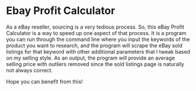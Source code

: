 # Ebay Profit Calculator

As a eBay reseller, sourcing is a very tedious process. So, this eBay Profit Calculator is a way to speed up one aspect of that process. It is a program you can run through the command line where you input the keywords of the product you want to research, and the program will scrape the eBay sold listings for that keyword with other additional parameters that I tweak based on my selling style. As an output, the program will provide an average selling price with outliers removed since the sold listings page is naturally not always correct. 

Hope you can benefit from this!
